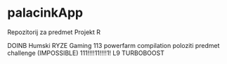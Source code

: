 # palacinkApp
Repozitorij za predmet Projekt R

DOINB Humski RYZE Gaming 113 powerfarm compilation
poloziti predmet challenge (IMPOSSIBLE)
111!!!!11!!!!1! L9 TURBOBOOST